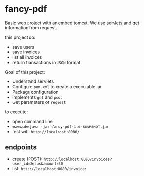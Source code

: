 # fancy-pdf

Basic web project with an embed tomcat. We use servlets and get information from request.

this project do:
- save users
- save invoices
- list all invoices
- return transactions in ```JSON``` format

Goal of this project:
- Understand servlets
- Configure ```pom.xml``` to create a executable jar
- Package configuration
- implements ```get``` and ```post```
- Get parameters of ```request```

to execute:
- open command line
- execute ```java -jar fancy-pdf-1.0-SNAPSHOT.jar```
- test with ```http://localhost:8080/```

## endpoints
- create (POST): ```http://localhost:8080/invoices?user_id=Jesus&amount=30```
- list: ```http://localhost:8080/invoices```


